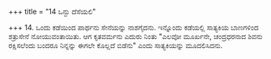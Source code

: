 +++
title = "14 ಒನ್ದು ದೆಸೆಯಲಿ"

+++
14. ಒಂದು ಕಡೆಯಿಂದ ಪಾರ್ಥನು ಸೇನೆಯನ್ನು ನಾಶಗೈದನು. ಇನ್ನೊಂದು ಕಡೆಯಲ್ಲಿ  ಸಾತ್ಯಕಿಯ ಬಾಣಗಳಿಂದ ಶತ್ರುಸೇನೆ ನೋಯುವಂತಾಯಿತು. ಆಗ ಕೃತವರ್ಮನು ಎದುರು ನಿಂತು "ಎಲವೋ ಮೂರ್ಖನೇ,  ಚಂದ್ರಧರನಾದ ಶಿವನು ರಕ್ಷಿಸಲೆಂದು ಬಂದರೂ ನಿನ್ನನ್ನು  ಈಗಲೇ ಕೊಲ್ಲದೆ ಬಿಡೆನು" ಎಂದು ಸಾತ್ಯಕಿಯನ್ನು ಮೂದಲಿಸಿದನು.